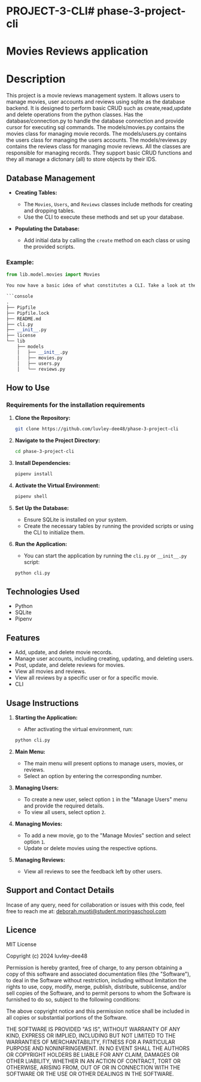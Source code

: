# PROJECT-3-CLI# phase-3-project-cli

# Movies Reviews application

# Description

This project is a movie reviews management system. It allows users to manage movies, user accounts and reviews using sqlite as the database backend. It is designed to perform basic CRUD such as create,read,update and delete operations from the python classes. Has the database/connection.py to handle the database connection and provide cursor for executing sql commands.
The models/movies.py contains the movies class for managing movie records. The models/users.py contains the users class for managing the users accounts. The models/reviews.py contains the reviews class for managing movie reviews.
All the classes are responsible for managing records. They support basic CRUD functions and they all manage a dictonary (all) to store objects by their IDS.

## Database Management

- **Creating Tables:**

  - The `Movies`, `Users`, and `Reviews` classes include methods for creating and dropping tables.
  - Use the CLI to execute these methods and set up your database.

- **Populating the Database:**
  - Add initial data by calling the `create` method on each class or using the provided scripts.

### Example:

````python
from lib.model.movies import Movies

You now have a basic idea of what constitutes a CLI. Take a look at the directory structure:

```console
.
├── Pipfile
├── Pipfile.lock
├── README.md
├── cli.py
├── __init__.py
├── license
└── lib
    ├── models
    │   ├── __init__.py
    │   ├── movies.py
    │   ├── users.py
    │   └── reviews.py
````

## How to Use

### Requirements for the installation requirements

1. **Clone the Repository:**
   ```bash
   git clone https://github.com/luvley-dee48/phase-3-project-cli
   ```
2. **Navigate to the Project Directory:**
   ```bash
   cd phase-3-project-cli
   ```
3. **Install Dependencies:**
   ```bash
   pipenv install
   ```
4. **Activate the Virtual Environment:**
   ```bash
   pipenv shell
   ```
5. **Set Up the Database:**

   - Ensure SQLite is installed on your system.
   - Create the necessary tables by running the provided scripts or using the CLI to initialize them.

6. **Run the Application:**
   - You can start the application by running the `cli.py` or `__init__.py` script:
   ```bash
   python cli.py
   ```

## Technologies Used

- Python
- SQLite
- Pipenv

## Features

- Add, update, and delete movie records.
- Manage user accounts, including creating, updating, and deleting users.
- Post, update, and delete reviews for movies.
- View all movies and reviews.
- View all reviews by a specific user or for a specific movie.
- CLI

## Usage Instructions

1. **Starting the Application:**
   - After activating the virtual environment, run:
   ```bash
   python cli.py
   ```
2. **Main Menu:**

   - The main menu will present options to manage users, movies, or reviews.
   - Select an option by entering the corresponding number.

3. **Managing Users:**

   - To create a new user, select option `1` in the "Manage Users" menu and provide the required details.
   - To view all users, select option `2`.

4. **Managing Movies:**

   - To add a new movie, go to the "Manage Movies" section and select option `1`.
   - Update or delete movies using the respective options.

5. **Managing Reviews:**

   - View all reviews to see the feedback left by other users.

## Support and Contact Details

Incase of any query, need for collaboration or issues with this code, feel free to reach me at:
<deborah.muoti@student.moringaschool.com>

## Licence

MIT License

Copyright (c) 2024 luvley-dee48

Permission is hereby granted, free of charge, to any person obtaining a copy
of this software and associated documentation files (the "Software"), to deal
in the Software without restriction, including without limitation the rights
to use, copy, modify, merge, publish, distribute, sublicense, and/or sell
copies of the Software, and to permit persons to whom the Software is
furnished to do so, subject to the following conditions:

The above copyright notice and this permission notice shall be included in all
copies or substantial portions of the Software.

THE SOFTWARE IS PROVIDED "AS IS", WITHOUT WARRANTY OF ANY KIND, EXPRESS OR
IMPLIED, INCLUDING BUT NOT LIMITED TO THE WARRANTIES OF MERCHANTABILITY,
FITNESS FOR A PARTICULAR PURPOSE AND NONINFRINGEMENT. IN NO EVENT SHALL THE
AUTHORS OR COPYRIGHT HOLDERS BE LIABLE FOR ANY CLAIM, DAMAGES OR OTHER
LIABILITY, WHETHER IN AN ACTION OF CONTRACT, TORT OR OTHERWISE, ARISING FROM,
OUT OF OR IN CONNECTION WITH THE SOFTWARE OR THE USE OR OTHER DEALINGS IN THE
SOFTWARE.
